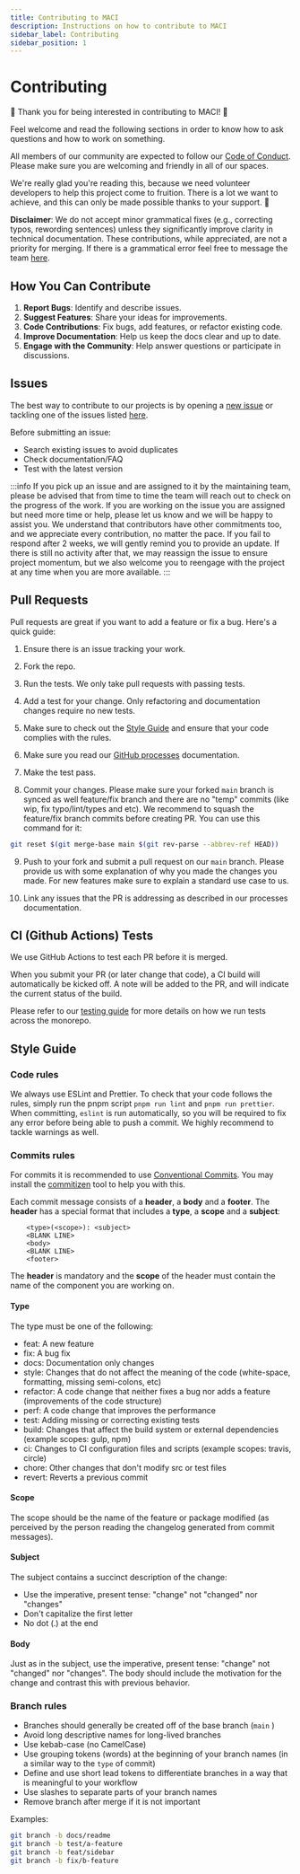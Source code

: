 ```yaml
---
title: Contributing to MACI
description: Instructions on how to contribute to MACI
sidebar_label: Contributing
sidebar_position: 1
---
```


# Contributing

🎉 Thank you for being interested in contributing to MACI! 🎉

Feel welcome and read the following sections in order to know how to ask questions and how to work on something.

All members of our community are expected to follow our [Code of Conduct](/docs/contributing/code-of-conduct). Please make sure you are welcoming and friendly in all of our spaces.

We're really glad you're reading this, because we need volunteer developers to help this project come to fruition. There is a lot we want to achieve, and this can only be made possible thanks to your support. 👏

**Disclaimer**: We do not accept minor grammatical fixes (e.g., correcting typos, rewording sentences) unless they significantly improve clarity in technical documentation. These contributions, while appreciated, are not a priority for merging. If there is a grammatical error feel free to message the team [here](https://discord.gg/akDcCB69).

## How You Can Contribute

1. **Report Bugs**: Identify and describe issues.
2. **Suggest Features**: Share your ideas for improvements.
3. **Code Contributions**: Fix bugs, add features, or refactor existing code.
4. **Improve Documentation**: Help us keep the docs clear and up to date.
5. **Engage with the Community**: Help answer questions or participate in discussions.

## Issues

The best way to contribute to our projects is by opening a [new issue](https://github.com/privacy-scaling-explorations/maci/issues) or tackling one of the issues listed [here](https://github.com/privacy-scaling-explorations/maci/contribute).

Before submitting an issue:

- Search existing issues to avoid duplicates
- Check documentation/FAQ
- Test with the latest version

:::info
If you pick up an issue and are assigned to it by the maintaining team, please be advised that from time to time the team will reach out to check on the progress of the work. If you are working on the issue you are assigned but need more time or help, please let us know and we will be happy to assist you. We understand that contributors have other commitments too, and we appreciate every contribution, no matter the pace. If you fail to respond after 2 weeks, we will gently remind you to provide an update. If there is still no activity after that, we may reassign the issue to ensure project momentum, but we also welcome you to reengage with the project at any time when you are more available.
:::

## Pull Requests

Pull requests are great if you want to add a feature or fix a bug. Here's a quick guide:

1. Ensure there is an issue tracking your work.

2. Fork the repo.

3. Run the tests. We only take pull requests with passing tests.

4. Add a test for your change. Only refactoring and documentation changes require no new tests.

5. Make sure to check out the [Style Guide](#style-guide) and ensure that your code complies with the rules.

6. Make sure you read our [GitHub processes](https://github.com/privacy-scaling-explorations/maci/discussions/847) documentation.

7. Make the test pass.

8. Commit your changes. Please make sure your forked `main` branch is synced as well feature/fix branch and there are no "temp" commits (like wip, fix typo/lint/types and etc). We recommend to squash the feature/fix branch commits before creating PR. You can use this command for it:

```bash
git reset $(git merge-base main $(git rev-parse --abbrev-ref HEAD))
```

9. Push to your fork and submit a pull request on our `main` branch. Please provide us with some explanation of why you made the changes you made. For new features make sure to explain a standard use case to us.

10. Link any issues that the PR is addressing as described in our processes documentation.

## CI (Github Actions) Tests

We use GitHub Actions to test each PR before it is merged.

When you submit your PR (or later change that code), a CI build will automatically be kicked off. A note will be added to the PR, and will indicate the current status of the build.

Please refer to our [testing guide](/docs/testing) for more details on how we run tests across the monorepo.

## Style Guide

### Code rules

We always use ESLint and Prettier. To check that your code follows the rules, simply run the pnpm script `pnpm run lint` and `pnpm run prettier`. When committing, `eslint` is run automatically, so you will be required to fix any error before being able to push a commit. We highly recommend to tackle warnings as well.

### Commits rules

For commits it is recommended to use [Conventional Commits](https://www.conventionalcommits.org). You may install the [commitizen](https://commitizen-tools.github.io/commitizen/) tool to help you with this.

Each commit message consists of a **header**, a **body** and a **footer**. The **header** has a special format that includes a **type**, a **scope** and a **subject**:

```
    <type>(<scope>): <subject>
    <BLANK LINE>
    <body>
    <BLANK LINE>
    <footer>
```

The **header** is mandatory and the **scope** of the header must contain the name of the component you are working on.

#### Type

The type must be one of the following:

- feat: A new feature
- fix: A bug fix
- docs: Documentation only changes
- style: Changes that do not affect the meaning of the code (white-space, formatting, missing semi-colons, etc)
- refactor: A code change that neither fixes a bug nor adds a feature (improvements of the code structure)
- perf: A code change that improves the performance
- test: Adding missing or correcting existing tests
- build: Changes that affect the build system or external dependencies (example scopes: gulp, npm)
- ci: Changes to CI configuration files and scripts (example scopes: travis, circle)
- chore: Other changes that don't modify src or test files
- revert: Reverts a previous commit

#### Scope

The scope should be the name of the feature or package modified (as perceived by the person reading the changelog generated from commit messages).

#### Subject

The subject contains a succinct description of the change:

- Use the imperative, present tense: "change" not "changed" nor "changes"
- Don't capitalize the first letter
- No dot (.) at the end

#### Body

Just as in the subject, use the imperative, present tense: "change" not "changed" nor "changes". The body should include the motivation for the change and contrast this with previous behavior.

### Branch rules

- Branches should generally be created off of the base branch (`main` )
- Avoid long descriptive names for long-lived branches
- Use kebab-case (no CamelCase)
- Use grouping tokens (words) at the beginning of your branch names (in a similar way to the `type` of commit)
- Define and use short lead tokens to differentiate branches in a way that is meaningful to your workflow
- Use slashes to separate parts of your branch names
- Remove branch after merge if it is not important

Examples:

```bash
git branch -b docs/readme
git branch -b test/a-feature
git branch -b feat/sidebar
git branch -b fix/b-feature
```
